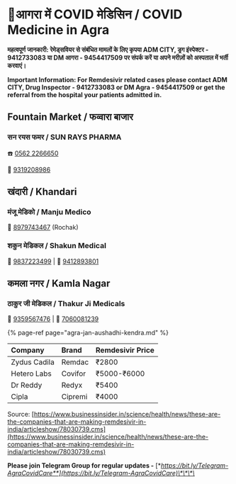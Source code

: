 # 💊आगरा में COVID मेडिसिन / COVID Medicine in Agra

**महत्वपूर्ण जानकारी: रेमेड्सवियर से संबंधित मामलों के लिए कृपया ADM CITY, ड्रग इंस्पेक्टर - 9412733083 या DM आगरा - 9454417509 पर संपर्क करें या अपने मरीज़ों को अस्पताल में भर्ती करवाएं।**

**Important Information: For Remdesivir related cases please contact ADM CITY, Drug Inspector - 9412733083 or DM Agra - 9454417509 or get the referral from the hospital your patients admitted in.**

## Fountain Market / फव्वारा बाजार

### सन रयस फमर / SUN RAYS PHARMA

☎️ [0562 2266650](tel:05622266650)

📱 [9319208986](tel:9319208986)

## खंदारी / Khandari

### मंजू मेडिको / Manju Medico

📱 [8979743467](tel:8979743467) \(Rochak\)

### शकुन मेडिकल / Shakun Medical

📱 [9837223499](tel:9837223499) \| 📱 [9412893801](tel:9412893801)

## कमला नगर / Kamla Nagar

### ठाकुर जी मेडिकल / Thakur Ji Medicals

📱 [9359567476](tel:9359567476) \| 📱 [7060081239](tel:7060081239)

{% page-ref page="agra-jan-aushadhi-kendra.md" %}



| Company | Brand | Remdesivir Price |
| :--- | :--- | :--- |
| Zydus Cadila | Remdac | ₹2800 |
| Hetero Labs | Covifor | ₹5000-₹6000 |
| Dr Reddy | Redyx | ₹5400 |
| Cipla | Cipremi | ₹4000 |

Source: [https://www.businessinsider.in/science/health/news/these-are-the-companies-that-are-making-remdesivir-in-india/articleshow/78030739.cms](https://www.businessinsider.in/science/health/news/these-are-the-companies-that-are-making-remdesivir-in-india/articleshow/78030739.cms)

**Please join Telegram Group for regular updates -** [**https://bit.ly/Telegram-AgraCovidCare**](https://bit.ly/Telegram-AgraCovidCare)\*\*\*\*

